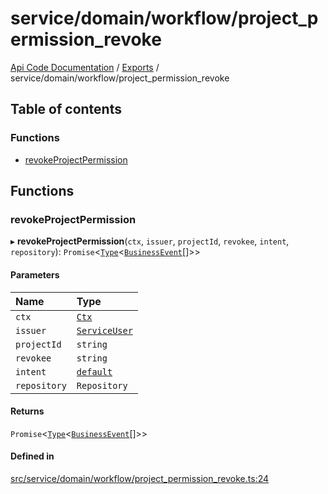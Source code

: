 # service/domain/workflow/project\_permission\_revoke
 
[Api Code Documentation](../README.md) / [Exports](../modules.md) / service/domain/workflow/project\_permission\_revoke

## Table of contents

### Functions

- [revokeProjectPermission](service_domain_workflow_project_permission_revoke.md#revokeprojectpermission)

## Functions

### revokeProjectPermission

▸ **revokeProjectPermission**(`ctx`, `issuer`, `projectId`, `revokee`, `intent`, `repository`): `Promise`\<[`Type`](result.md#type)\<[`BusinessEvent`](service_domain_business_event.md#businessevent)[]\>\>

#### Parameters

| Name | Type |
| :------ | :------ |
| `ctx` | [`Ctx`](../interfaces/lib_ctx.Ctx.md) |
| `issuer` | [`ServiceUser`](../interfaces/service_domain_organization_service_user.ServiceUser.md) |
| `projectId` | `string` |
| `revokee` | `string` |
| `intent` | [`default`](authz_intents.md#default) |
| `repository` | `Repository` |

#### Returns

`Promise`\<[`Type`](result.md#type)\<[`BusinessEvent`](service_domain_business_event.md#businessevent)[]\>\>

#### Defined in

[src/service/domain/workflow/project_permission_revoke.ts:24](https://github.com/openkfw/TruBudget/blob/086d599/api/src/service/domain/workflow/project_permission_revoke.ts#L24)
